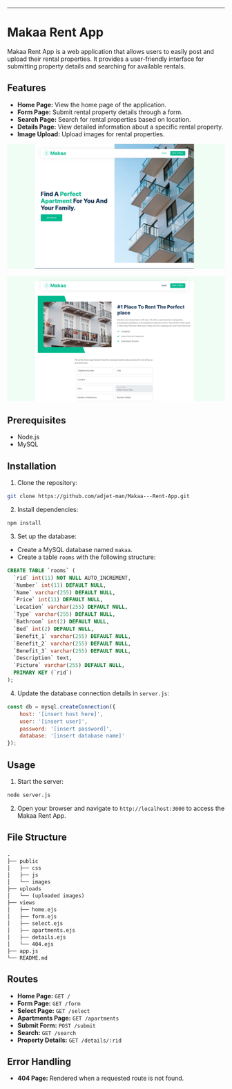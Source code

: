 ---

# Makaa Rent App

Makaa Rent App is a web application that allows users to easily post and upload their rental properties. It provides a user-friendly interface for submitting property details and searching for available rentals.

## Features

- **Home Page:** View the home page of the application.
- **Form Page:** Submit rental property details through a form.
- **Search Page:** Search for rental properties based on location.
- **Details Page:** View detailed information about a specific rental property.
- **Image Upload:** Upload images for rental properties.

![Home page](Readme/picture1.png)

![Form](Readme/picture2.png)



## Prerequisites

- Node.js
- MySQL

## Installation

1. Clone the repository:

```bash
git clone https://github.com/adjet-man/Makaa---Rent-App.git

```

2. Install dependencies:

```bash
npm install
```

3. Set up the database:

- Create a MySQL database named `makaa`.
- Create a table `rooms` with the following structure:

```sql
CREATE TABLE `rooms` (
  `rid` int(11) NOT NULL AUTO_INCREMENT,
  `Number` int(11) DEFAULT NULL,
  `Name` varchar(255) DEFAULT NULL,
  `Price` int(11) DEFAULT NULL,
  `Location` varchar(255) DEFAULT NULL,
  `Type` varchar(255) DEFAULT NULL,
  `Bathroom` int(2) DEFAULT NULL,
  `Bed` int(2) DEFAULT NULL,
  `Benefit_1` varchar(255) DEFAULT NULL,
  `Benefit_2` varchar(255) DEFAULT NULL,
  `Benefit_3` varchar(255) DEFAULT NULL,
  `Description` text,
  `Picture` varchar(255) DEFAULT NULL,
  PRIMARY KEY (`rid`)
);
```

4. Update the database connection details in `server.js`:

```javascript
const db = mysql.createConnection({
    host: '[insert host here]',
    user: '[insert user]',
    password: '[insert password]',
    database: '[insert database name]'
});
```

## Usage

1. Start the server:

```bash
node server.js
```

2. Open your browser and navigate to `http://localhost:3000` to access the Makaa Rent App.

## File Structure

```
.
├── public
│   ├── css
│   ├── js
│   └── images
├── uploads
│   └── (uploaded images)
├── views
│   ├── home.ejs
│   ├── form.ejs
│   ├── select.ejs
│   ├── apartments.ejs
│   ├── details.ejs
│   └── 404.ejs
├── app.js
└── README.md
```

## Routes

- **Home Page:** `GET /`
- **Form Page:** `GET /form`
- **Select Page:** `GET /select`
- **Apartments Page:** `GET /apartments`
- **Submit Form:** `POST /submit`
- **Search:** `GET /search`
- **Property Details:** `GET /details/:rid`

## Error Handling

- **404 Page:** Rendered when a requested route is not found.

